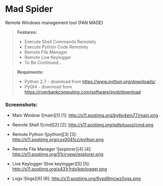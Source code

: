 # Mad Spider
Remote Windows management tool (FAN MADE)

> **Features:**
> - Execute Shell Commands Remotely
> - Execute Python Code Remotely
> - Remote File Manager
> - Remote Live Keylogger
> - To Be Continued...

> **Requiments:**
> - Python 2.7 - download from https://www.python.org/downloads/
> - PyQt4 - download from https://riverbankcomputing.com/software/pyqt/download

### Screenshots:

- Main Window
![main][1]
[1]: http://s11.postimg.org/by6p4em77/main.png

- Remote Shell
![cmd][2]
[2]: http://s11.postimg.org/pdtptuuoz/cmd.png

- Remote Python
![python][3]
[3]: http://s11.postimg.org/cxx0041cz/python.png

- Remote File Manager
![explorer][4]
[4]: http://s11.postimg.org/51cirvpwj/explorer.png

- Live Keylogger
![live keylogger][5]
[5]: http://s11.postimg.org/s431r1rdv/keylogger.png

- Logs
![logs][6]
[6]: http://s11.postimg.org/6vpd9mcwz/logs.png